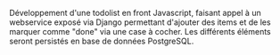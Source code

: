 Développement d'une todolist en front Javascript, faisant appel à un webservice exposé via Django permettant d'ajouter des items et de les marquer comme "done" via une case à cocher. Les différents éléments seront persistés en base de données PostgreSQL.


